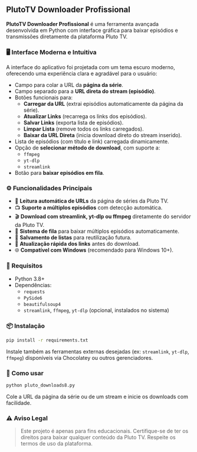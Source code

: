 ## PlutoTV Downloader Profissional

**PlutoTV Downloader Profissional** é uma ferramenta avançada desenvolvida em Python com interface gráfica para baixar episódios e transmissões diretamente da plataforma Pluto TV.

### 🖥️ Interface Moderna e Intuitiva

A interface do aplicativo foi projetada com um tema escuro moderno, oferecendo uma experiência clara e agradável para o usuário:

- Campo para colar a URL da **página da série**.
- Campo separado para a **URL direta do stream (episódio)**.
- Botões funcionais para:
  - **Carregar da URL** (extrai episódios automaticamente da página da série).
  - **Atualizar Links** (recarrega os links dos episódios).
  - **Salvar Links** (exporta lista de episódios).
  - **Limpar Lista** (remove todos os links carregados).
  - **Baixar da URL Direta** (inicia download direto do stream inserido).
- Lista de episódios (com título e link) carregada dinamicamente.
- Opção de **selecionar método de download**, com suporte a:
  - `ffmpeg`
  - `yt-dlp`
  - `streamlink`
- Botão para **baixar episódios em fila**.

### ⚙️ Funcionalidades Principais

- 🔗 **Leitura automática de URLs** da página de séries da Pluto TV.
- 📺 **Suporte a múltiplos episódios** com detecção automática.
- 🎬 **Download com streamlink, yt-dlp ou ffmpeg** diretamente do servidor da Pluto TV.
- 📂 **Sistema de fila** para baixar múltiplos episódios automaticamente.
- 💾 **Salvamento de listas** para reutilização futura.
- 🔄 **Atualização rápida dos links** antes do download.
- 🌐 **Compatível com Windows** (recomendado para Windows 10+).

### 🔧 Requisitos

- Python 3.8+
- Dependências:
  - `requests`
  - `PySide6`
  - `beautifulsoup4`
  - `streamlink`, `ffmpeg`, `yt-dlp` (opcional, instalados no sistema)

### 📦 Instalação

```bash
pip install -r requirements.txt
```

Instale também as ferramentas externas desejadas (ex: `streamlink`, `yt-dlp`, `ffmpeg`) disponíveis via Chocolatey ou outros gerenciadores.

### 🚀 Como usar

```bash
python pluto_downloads8.py
```

Cole a URL da página da série ou de um stream e inicie os downloads com facilidade.

### ⚠️ Aviso Legal

> Este projeto é apenas para fins educacionais. Certifique-se de ter os direitos para baixar qualquer conteúdo da Pluto TV. Respeite os termos de uso da plataforma.

